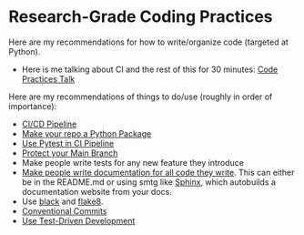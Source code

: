 # Research-Grade Coding Practices

Here are my recommendations for how to write/organize code (targeted at Python).

- Here is me talking about CI and the rest of this for 30 minutes: [Code Practices Talk](https://www.youtube.com/watch?v=sw3v4Snopjc)

Here are my recommendations of things to do/use (roughly in order of importance):

- [CI/CD Pipeline](https://github.blog/2022-02-02-build-ci-cd-pipeline-github-actions-four-steps/)
- [Make your repo a Python Package](https://packaging.python.org/)
- [Use Pytest in CI Pipeline](https://docs.pytest.org/en/7.4.x/)
- [Protect your Main Branch](https://docs.github.com/en/repositories/configuring-branches-and-merges-in-your-repository/managing-protected-branches/about-protected-branches)
- Make people write tests for any new feature they introduce
- [Make people write documentation for all code they write](https://peps.python.org/pep-0008/). This can either be in the README.md or using smtg like [Sphinx](https://www.sphinx-doc.org/en/master/), which autobuilds a documentation website from your docs.
- Use [black](https://github.com/psf/black) and [flake8](https://flake8.pycqa.org/en/latest/).
- [Conventional Commits](https://www.conventionalcommits.org/en/v1.0.0/)
- [Use Test-Driven Development](https://en.wikipedia.org/wiki/Test-driven_development#:~:text=Test%2Ddriven_development%20(TDD),software%20against%20all%20test%20cases.)